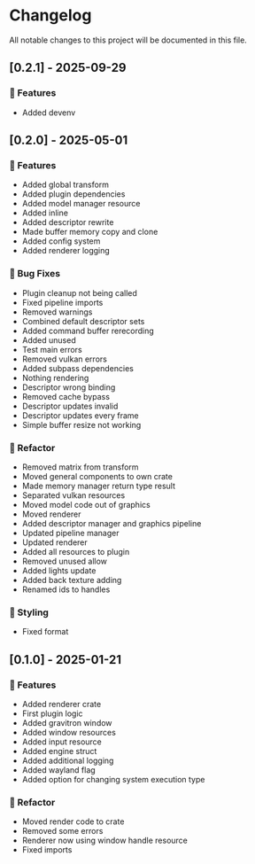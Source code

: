 # Changelog

All notable changes to this project will be documented in this file.

## [0.2.1] - 2025-09-29

### 🚀 Features

- Added devenv



## [0.2.0] - 2025-05-01

### 🚀 Features

- Added global transform
- Added plugin dependencies
- Added model manager resource
- Added inline
- Added descriptor rewrite
- Made buffer memory copy and clone
- Added config system
- Added renderer logging

### 🐛 Bug Fixes

- Plugin cleanup not being called
- Fixed pipeline imports
- Removed warnings
- Combined default descriptor sets
- Added command buffer rerecording
- Added unused
- Test main errors
- Removed vulkan errors
- Added subpass dependencies
- Nothing rendering
- Descriptor wrong binding
- Removed cache bypass
- Descriptor updates invalid
- Descriptor updates every frame
- Simple buffer resize not working

### 🚜 Refactor

- Removed matrix from transform
- Moved general components to own crate
- Made memory manager return type result
- Separated vulkan resources
- Moved model code out of graphics
- Moved renderer
- Added descriptor manager and graphics pipeline
- Updated pipeline manager
- Updated renderer
- Added all resources to plugin
- Removed unused allow
- Added lights update
- Added back texture adding
- Renamed ids to handles

### 🎨 Styling

- Fixed format


## [0.1.0] - 2025-01-21

### 🚀 Features

- Added renderer crate
- First plugin logic
- Added gravitron window
- Added window resources
- Added input resource
- Added engine struct
- Added additional logging
- Added wayland flag
- Added option for changing system execution type

### 🚜 Refactor

- Moved render code to crate
- Removed some errors
- Renderer now using window handle resource
- Fixed imports


